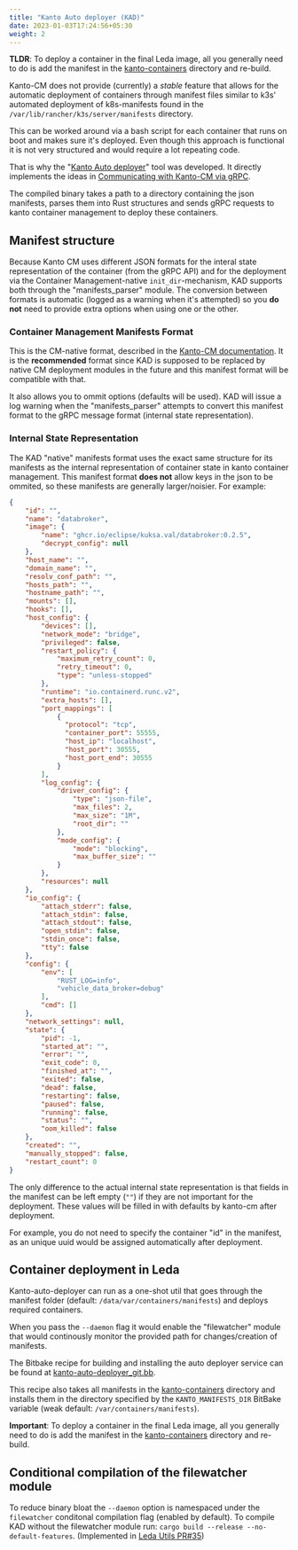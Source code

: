 ```yaml
---
title: "Kanto Auto deployer (KAD)"
date: 2023-01-03T17:24:56+05:30
weight: 2
---
```


**TLDR**: To deploy a container in the final Leda image, all you generally need to do is add the manifest in the [kanto-containers](https://github.com/eclipse-leda/meta-leda/tree/main/meta-leda-components/recipes-sdv/eclipse-leda/kanto-containers) directory and re-build.

Kanto-CM does not provide (currently) a _stable_ feature that allows for the automatic deployment of containers through manifest files similar to k3s' automated deployment of k8s-manifests found in the `/var/lib/rancher/k3s/server/manifests` directory.

This can be worked around via a bash script for each container that runs on boot and makes sure it's deployed. Even though this approach is functional it is not very structured and would require a lot repeating code.

That is why the "[Kanto Auto deployer](https://github.com/eclipse-leda/leda-utils/tree/main/src/rust/kanto-auto-deployer)" tool was developed. It directly implements the ideas in [Communicating with Кanto-CM via gRPC](../notes-on-kanto-grpc).

The compiled binary takes a path to a directory containing the json manifests, parses them into Rust structures and sends gRPC requests to kanto container management to deploy these containers.



## Manifest structure

Because Kanto CM uses different JSON formats for the interal state representation of the container (from the gRPC API) and for the deployment via the Container Management-native `init_dir`-mechanism, KAD supports both through the "manifests_parser" module.
The conversion between formats is automatic (logged as a warning when it's attempted)
 so you **do not** need to provide extra options when using one or the other.

### Container Management Manifests Format

This is the CM-native format, described in the [Kanto-CM documentation](https://websites.eclipseprojects.io/kanto/docs/references/containers/container-config/#template). 
It is the **recommended** format since KAD is supposed to be replaced by native CM deployment modules in the future and this manifest 
format will be compatible with that.

It also allows you to ommit options (defaults will be used). KAD will issue a log warning when the "manifests_parser" attempts to convert this manifest format
to the gRPC message format (internal state representation).

### Internal State Representation

The KAD "native" manifests format uses the exact same structure for its manifests as the internal representation of container state in kanto container management. 
This manifest format **does not** allow keys in the json to be ommited, so these manifests are generally larger/noisier.
For example:

```json
{
    "id": "",
    "name": "databroker",
    "image": {
        "name": "ghcr.io/eclipse/kuksa.val/databroker:0.2.5",
        "decrypt_config": null
    },
    "host_name": "",
    "domain_name": "",
    "resolv_conf_path": "",
    "hosts_path": "",
    "hostname_path": "",
    "mounts": [],
    "hooks": [],
    "host_config": {
        "devices": [],
        "network_mode": "bridge",
        "privileged": false,
        "restart_policy": {
            "maximum_retry_count": 0,
            "retry_timeout": 0,
            "type": "unless-stopped"
        },
        "runtime": "io.containerd.runc.v2",
        "extra_hosts": [],
        "port_mappings": [
            {
              "protocol": "tcp",
              "container_port": 55555,
              "host_ip": "localhost",
              "host_port": 30555,
              "host_port_end": 30555
            }
        ],
        "log_config": {
            "driver_config": {
                "type": "json-file",
                "max_files": 2,
                "max_size": "1M",
                "root_dir": ""
            },
            "mode_config": {
                "mode": "blocking",
                "max_buffer_size": ""
            }
        },
        "resources": null
    },
    "io_config": {
        "attach_stderr": false,
        "attach_stdin": false,
        "attach_stdout": false,
        "open_stdin": false,
        "stdin_once": false,
        "tty": false
    },
    "config": {
        "env": [
            "RUST_LOG=info",
            "vehicle_data_broker=debug"
        ],
        "cmd": []
    },
    "network_settings": null,
    "state": {
        "pid": -1,
        "started_at": "",
        "error": "",
        "exit_code": 0,
        "finished_at": "",
        "exited": false,
        "dead": false,
        "restarting": false,
        "paused": false,
        "running": false,
        "status": "",
        "oom_killed": false
    },
    "created": "",
    "manually_stopped": false,
    "restart_count": 0
}
```

The only difference to the actual internal state representation is that fields in the manifest can be left empty (`""`) if they are not important for the deployment. These values will be filled in with defaults by kanto-cm after deployment.

For example, you do not need to specify the container "id" in the manifest, as an unique uuid would be assigned automatically after deployment.

## Container deployment in Leda

Kanto-auto-deployer can run as a one-shot util that goes through the manifest folder (default: `/data/var/containers/manifests`) and deploys required containers.

When you pass the `--daemon` flag it would enable the "filewatcher" module that would continously monitor the provided path for changes/creation of manifests.

The Bitbake recipe for building and installing the auto deployer service can be found at [kanto-auto-deployer_git.bb](https://github.com/eclipse-leda/meta-leda/blob/main/meta-leda-components/recipes-sdv/eclipse-leda/kanto-auto-deployer_git.bb). 

This recipe also takes all manifests in the [kanto-containers](https://github.com/eclipse-leda/meta-leda/tree/main/meta-leda-components/recipes-sdv/eclipse-leda/kanto-containers) directory and installs them in the directory specified by the `KANTO_MANIFESTS_DIR` BitBake variable (weak default: `/var/containers/manifests`).

**Important**: To deploy a container in the final Leda image, all you generally need to do is add the manifest in the [kanto-containers](https://github.com/eclipse-leda/meta-leda/tree/main/meta-leda-components/recipes-sdv/eclipse-leda/kanto-containers) directory and re-build.

## Conditional compilation of the filewatcher module

To reduce binary bloat the `--daemon` option is namespaced under the `filewatcher` conditonal compilation flag (enabled by default). To compile KAD without the filewatcher module run: `cargo build --release --no-default-features`.
(Implemented in [Leda Utils PR#35](https://github.com/eclipse-leda/leda-utils/pull/35))

